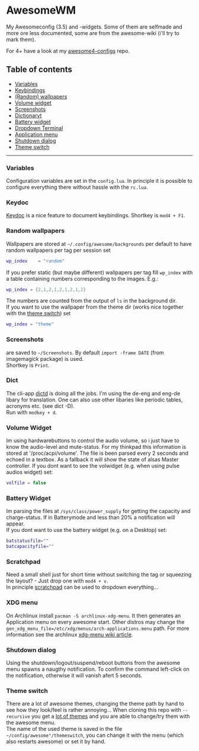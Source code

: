# AwesomeWM
My Awesomeconfig (3.5) and -widgets. Some of them are selfmade and more ore less documented, some are from the awesome-wiki (i'll try to mark them).  

For 4+ have a look at my [awesome4-configs](https://github.com/martingabelmann/awesome4-config) repo.

##  Table of contents
* [Variables](#variables)
* [Keybindings](#keydoc)
* [(Random) wallpapers](#random-wallpapers)
* [Volume widget](#volume-widget)
* [Screenshots](#screenshots)
* [Dictionaryt](#dict)
* [Battery widget](#battery-widget)
* [Dropdown Terminal](#dropdown)
* [Application menu](#xdg-menu)
* [Shutdown dialog](#shutdown-dialog)
* [Theme switch](#theme-switch)

-----

### Variables
Configuration variables are set in the `config.lua`. In principle it is possible to configure everything there without hassle with the `rc.lua`.

### Keydoc
[Keydoc](https://awesome.naquadah.org/wiki/Document_keybindings) is a nice feature to document keybindings. Shortkey is `mod4 + F1`.

### Random wallpapers
Wallpapers are stored at `~/.config/awesome/backgrounds` per default to have random wallpapers per tag per session set
```lua
wp_index    = "random"
```
If you prefer static (but maybe different) wallpapers per tag fill `wp_index` with a table containing numbers corresponding to the images. E.g.:
```lua
wp_index = {2,1,2,1,2,1,2,1,2}
```
The numbers are counted from the output of `ls` in the background dir.   
If you want to use the wallpaper from the theme dir (works nice together with the [theme switch](#theme-switch)) set
```lua
wp_index = "theme"
```
### Screenshots
are saved to `~/Screenshots`. By default `import -frame DATE` (from imagemagick package) is used.  
Shortkey is `Print`. 

### Dict
The cli-app [dictd](https://www.archlinux.org/packages/community/x86_64/dictd/) is doing all the jobs. I'm using the de-eng and eng-de libary for translation. One can also use other libaries like periodic tables, acronyms etc. (see dict -D).  
Run with `modkey + d`.

### Volume Widget
Im using hardwarebuttons to control the audio volume, so i just have to know the audio-level and mute-status. For my thinkpad this information is stored at '/proc/acpi/volume'. The file is been parsed every 2 seconds and echoed in a textbox. 
As a fallback it will show the state of alsas Master controller. If you dont want to see the volwidget (e.g. when using pulse audios widget) set:
```lua
volfile = false
```

### Battery Widget
Im parsing the files at `/sys/class/power_supply` for getting the capacity and charge-status. If in Batterymode and less than 20% a notification will appear.  
If you dont want to use the battery widget (e.g. on a Desktop) set:
```lua
batstatusfile=""
batcapacityfile=""
```
### Scratchpad
Need a small shell just for short time without switching the tag or squeezing the layout? - Just drop one with `mod4 + v`.  
In principle [scratchpad](https://awesome.naquadah.org/wiki/Scratchpad_manager) can be used to dropdown everything...

### XDG menu
On Archlinux install `pacman -S archlinux-xdg-menu`. It then generates an Application menu on every awesome start.
Other distros may change the `gen_xdg_menu_file=/etc/xdg/menus/arch-applications.menu` path. 
For more information see the archlinux [xdg-menu wiki article](https://wiki.archlinux.org/index.php/xdg-menu).

### Shutdown dialog
Using the shutdown/logout/suspend/reboot buttons from the awesome menu spawns a naugthy notification. To confirm the command left-click on the notification, otherwise it will vanish afert 5 seconds.

### Theme switch
There are a lot of awesome themes, changing the theme path by hand to see how they look/feel is rather annoying...
When cloning this repo with `--recursive` you get a [lot of themes](https://github.com/Morley93/awesome-themes-3.5) and you are able to change/try them with the awesome menu.  
The name of the used theme is saved in the file `~/config/awesome"/themeswitch`, you can change it with the menu (which also restarts awesome) or set it by hand.
